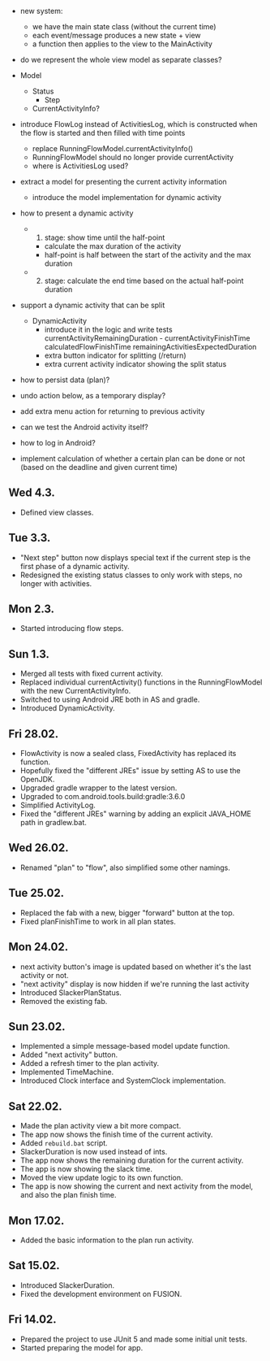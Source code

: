 - new system:
    - we have the main state class (without the current time)
    - each event/message produces a new state + view
    - a function then applies to the view to the MainActivity

- do we represent the whole view model as separate classes?

- Model
    - Status
        - Step
    - CurrentActivityInfo?

- introduce FlowLog instead of ActivitiesLog, which is constructed when the flow is started and then filled with time points
    - replace RunningFlowModel.currentActivityInfo()
    - RunningFlowModel should no longer provide currentActivity
    - where is ActivitiesLog used?

- extract a model for presenting the current activity information
    - introduce the model implementation for dynamic activity

- how to present a dynamic activity
    - 1. stage: show time until the half-point
        - calculate the max duration of the activity
        - half-point is half between the start of the activity and the max duration
    - 2. stage: calculate the end time based on the actual half-point duration

- support a dynamic activity that can be split
    - DynamicActivity
        - introduce it in the logic and write tests
            currentActivityRemainingDuration
                - 
            currentActivityFinishTime
            calculatedFlowFinishTime
            remainingActivitiesExpectedDuration
        - extra button indicator for splitting (/return)
        - extra current activity indicator showing the split status
- how to persist data (plan)?
- undo action below, as a temporary display?
- add extra menu action for returning to previous activity 
- can we test the Android activity itself?
- how to log in Android?
- implement calculation of whether a certain plan can be done or not (based on the deadline and given current time)

## Wed 4.3.
- Defined view classes.

## Tue 3.3.
- "Next step" button now displays special text if the current step is the first phase of a dynamic activity.
- Redesigned the existing status classes to only work with steps, no longer with activities.

## Mon 2.3.
- Started introducing flow steps.

## Sun 1.3.
- Merged all tests with fixed current activity.
- Replaced individual currentActivity() functions in the RunningFlowModel with the new CurrentActivityInfo.
- Switched to using Android JRE both in AS and gradle.
- Introduced DynamicActivity.

## Fri 28.02.
- FlowActivity is now a sealed class, FixedActivity has replaced its function.
- Hopefully fixed the "different JREs" issue by setting AS to use the OpenJDK.
- Upgraded gradle wrapper to the latest version.
- Upgraded to com.android.tools.build:gradle:3.6.0
- Simplified ActivityLog.
- Fixed the "different JREs" warning by adding an explicit JAVA_HOME path in gradlew.bat.

## Wed 26.02.
- Renamed "plan" to "flow", also simplified some other namings.

## Tue 25.02.
- Replaced the fab with a new, bigger "forward" button at the top. 
- Fixed planFinishTime to work in all plan states.

## Mon 24.02.
- next activity button's image is updated based on whether it's the last activity or not.
- "next activity" display is now hidden if we're running the last activity
- Introduced SlackerPlanStatus.
- Removed the existing fab.

## Sun 23.02.
- Implemented a simple message-based model update function. 
- Added "next activity" button.
- Added a refresh timer to the plan activity.
- Implemented TimeMachine.
- Introduced Clock interface and SystemClock implementation.

## Sat 22.02.
- Made the plan activity view a bit more compact. 
- The app now shows the finish time of the current activity.
- Added `rebuild.bat` script.
- SlackerDuration is now used instead of ints.
- The app now shows the remaining duration for the current activity. 
- The app is now showing the slack time.
- Moved the view update logic to its own function.
- The app is now showing the current and next activity from the model, and also the plan finish time.

## Mon 17.02.
- Added the basic information to the plan run activity.

## Sat 15.02.
- Introduced SlackerDuration.
- Fixed the development environment on FUSION.

## Fri 14.02.
- Prepared the project to use JUnit 5 and made some initial unit tests.
- Started preparing the model for app.